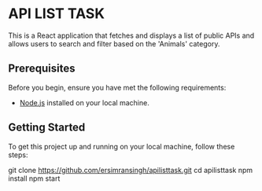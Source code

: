 # API LIST TASK

This is a React application that fetches and displays a list of public APIs and allows users to search and filter based on the 'Animals' category.

## Prerequisites

Before you begin, ensure you have met the following requirements:
- [Node.js](https://nodejs.org/) installed on your local machine.

## Getting Started

To get this project up and running on your local machine, follow these steps:

   git clone https://github.com/ersimransingh/apilisttask.git
   cd apilisttask
   npm install
   npm start
    
